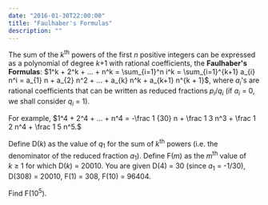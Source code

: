 ```yaml
---
date: "2016-01-30T22:00:00"
title: "Faulhaber's Formulas"
description: ""
---
```


<p>The sum of the <var>k</var><sup>th</sup> powers of the first <var>n</var> positive integers can be expressed as a polynomial of degree <var>k</var>+1 with rational coefficients, the <b>Faulhaber's Formulas</b>:
$1^k + 2^k + ... + n^k = \sum_{i=1}^n i^k = \sum_{i=1}^{k+1} a_{i} n^i = a_{1} n + a_{2} n^2 + ... + a_{k} n^k + a_{k+1} n^{k + 1}$,
where <var>a<sub>i</sub></var>'s are rational coefficients that can be written as reduced fractions <var>p<sub>i</sub></var>/<var>q<sub>i</sub></var> (if <var>a<sub>i</sub></var> = 0, we shall consider <var>q<sub>i</sub></var> = 1).</p>
<p>For example, $1^4 + 2^4 + ... + n^4 = -\frac 1 {30} n + \frac 1 3 n^3 + \frac 1 2 n^4 + \frac 1 5 n^5.$</p>
<p>Define D(<var>k</var>) as the value of <var>q</var><sub>1</sub> for the sum of <var>k</var><sup>th</sup> powers (i.e. the denominator of the reduced fraction <var>a</var><sub>1</sub>).
Define F(<var>m</var>) as the <var>m</var><sup>th</sup> value of <var>k</var> ≥ 1 for which D(<var>k</var>) = 20010.
You are given D(4) = 30 (since <var>a</var><sub>1</sub> = -1/30), D(308) = 20010, F(1) = 308, F(10) = 96404.</p>
<p>Find F(10<sup>5</sup>).</p>

